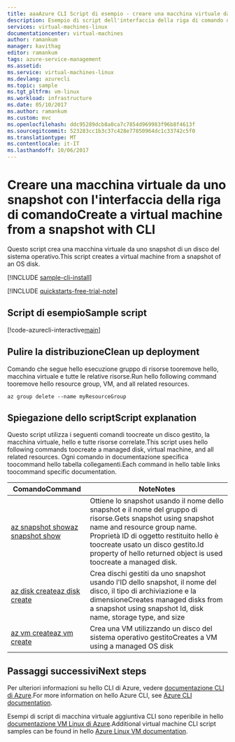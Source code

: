 ```yaml
---
title: aaaAzure CLI Script di esempio - creare una macchina virtuale da uno snapshot | Documenti Microsoft
description: Esempio di script dell'interfaccia della riga di comando di Azure - Creare una VM da uno snapshot
services: virtual-machines-linux
documentationcenter: virtual-machines
author: ramankum
manager: kavithag
editor: ramankum
tags: azure-service-management
ms.assetid: 
ms.service: virtual-machines-linux
ms.devlang: azurecli
ms.topic: sample
ms.tgt_pltfrm: vm-linux
ms.workload: infrastructure
ms.date: 05/10/2017
ms.author: ramankum
ms.custom: mvc
ms.openlocfilehash: ddc95289dcb8a0ca7c7854d969983f96b8f4613f
ms.sourcegitcommit: 523283cc1b3c37c428e77850964dc1c33742c5f0
ms.translationtype: MT
ms.contentlocale: it-IT
ms.lasthandoff: 10/06/2017
---
```

# <a name="create-a-virtual-machine-from-a-snapshot-with-cli"></a><span data-ttu-id="9b9d7-103">Creare una macchina virtuale da uno snapshot con l'interfaccia della riga di comando</span><span class="sxs-lookup"><span data-stu-id="9b9d7-103">Create a virtual machine from a snapshot with CLI</span></span>

<span data-ttu-id="9b9d7-104">Questo script crea una macchina virtuale da uno snapshot di un disco del sistema operativo.</span><span class="sxs-lookup"><span data-stu-id="9b9d7-104">This script creates a virtual machine from a snapshot of an OS disk.</span></span>

[!INCLUDE [sample-cli-install](../../../includes/sample-cli-install.md)]

[!INCLUDE [quickstarts-free-trial-note](../../../includes/quickstarts-free-trial-note.md)]

## <a name="sample-script"></a><span data-ttu-id="9b9d7-105">Script di esempio</span><span class="sxs-lookup"><span data-stu-id="9b9d7-105">Sample script</span></span>

[!code-azurecli-interactive[main](../../../cli_scripts/virtual-machine/create-vm-from-snapshot/create-vm-from-snapshot.sh "Create VM from snapshot")]

## <a name="clean-up-deployment"></a><span data-ttu-id="9b9d7-106">Pulire la distribuzione</span><span class="sxs-lookup"><span data-stu-id="9b9d7-106">Clean up deployment</span></span> 

<span data-ttu-id="9b9d7-107">Comando che segue hello esecuzione gruppo di risorse tooremove hello, macchina virtuale e tutte le relative risorse.</span><span class="sxs-lookup"><span data-stu-id="9b9d7-107">Run hello following command tooremove hello resource group, VM, and all related resources.</span></span>

```azurecli-interactive 
az group delete --name myResourceGroup
```

## <a name="script-explanation"></a><span data-ttu-id="9b9d7-108">Spiegazione dello script</span><span class="sxs-lookup"><span data-stu-id="9b9d7-108">Script explanation</span></span>

<span data-ttu-id="9b9d7-109">Questo script utilizza i seguenti comandi toocreate un disco gestito, la macchina virtuale, hello e tutte risorse correlate.</span><span class="sxs-lookup"><span data-stu-id="9b9d7-109">This script uses hello following commands toocreate a managed disk, virtual machine, and all related resources.</span></span> <span data-ttu-id="9b9d7-110">Ogni comando in documentazione specifica toocommand hello tabella collegamenti.</span><span class="sxs-lookup"><span data-stu-id="9b9d7-110">Each command in hello table links toocommand specific documentation.</span></span>

| <span data-ttu-id="9b9d7-111">Comando</span><span class="sxs-lookup"><span data-stu-id="9b9d7-111">Command</span></span> | <span data-ttu-id="9b9d7-112">Note</span><span class="sxs-lookup"><span data-stu-id="9b9d7-112">Notes</span></span> |
|---|---|
| [<span data-ttu-id="9b9d7-113">az snapshot show</span><span class="sxs-lookup"><span data-stu-id="9b9d7-113">az snapshot show</span></span>](https://docs.microsoft.com/cli/azure/snapshot#show) | <span data-ttu-id="9b9d7-114">Ottiene lo snapshot usando il nome dello snapshot e il nome del gruppo di risorse.</span><span class="sxs-lookup"><span data-stu-id="9b9d7-114">Gets snapshot using snapshot name and resource group name.</span></span> <span data-ttu-id="9b9d7-115">Proprietà ID di oggetto restituito hello è toocreate usato un disco gestito.</span><span class="sxs-lookup"><span data-stu-id="9b9d7-115">Id property of hello returned object is used toocreate a managed disk.</span></span>  |
| [<span data-ttu-id="9b9d7-116">az disk create</span><span class="sxs-lookup"><span data-stu-id="9b9d7-116">az disk create</span></span>](https://docs.microsoft.com/cli/azure/disk#create) | <span data-ttu-id="9b9d7-117">Crea dischi gestiti da uno snapshot usando l'ID dello snapshot, il nome del disco, il tipo di archiviazione e la dimensione</span><span class="sxs-lookup"><span data-stu-id="9b9d7-117">Creates managed disks from a snapshot using snapshot Id, disk name, storage type, and size</span></span>  |
| [<span data-ttu-id="9b9d7-118">az vm create</span><span class="sxs-lookup"><span data-stu-id="9b9d7-118">az vm create</span></span>](https://docs.microsoft.com/cli/azure/vm#create) | <span data-ttu-id="9b9d7-119">Crea una VM utilizzando un disco del sistema operativo gestito</span><span class="sxs-lookup"><span data-stu-id="9b9d7-119">Creates a VM using a managed OS disk</span></span> |

## <a name="next-steps"></a><span data-ttu-id="9b9d7-120">Passaggi successivi</span><span class="sxs-lookup"><span data-stu-id="9b9d7-120">Next steps</span></span>

<span data-ttu-id="9b9d7-121">Per ulteriori informazioni su hello CLI di Azure, vedere [documentazione CLI di Azure](https://docs.microsoft.com/cli/azure/overview).</span><span class="sxs-lookup"><span data-stu-id="9b9d7-121">For more information on hello Azure CLI, see [Azure CLI documentation](https://docs.microsoft.com/cli/azure/overview).</span></span>

<span data-ttu-id="9b9d7-122">Esempi di script di macchina virtuale aggiuntiva CLI sono reperibile in hello [documentazione VM Linux di Azure](../linux/cli-samples.md?toc=%2fazure%2fvirtual-machines%2flinux%2ftoc.json).</span><span class="sxs-lookup"><span data-stu-id="9b9d7-122">Additional virtual machine CLI script samples can be found in hello [Azure Linux VM documentation](../linux/cli-samples.md?toc=%2fazure%2fvirtual-machines%2flinux%2ftoc.json).</span></span>

